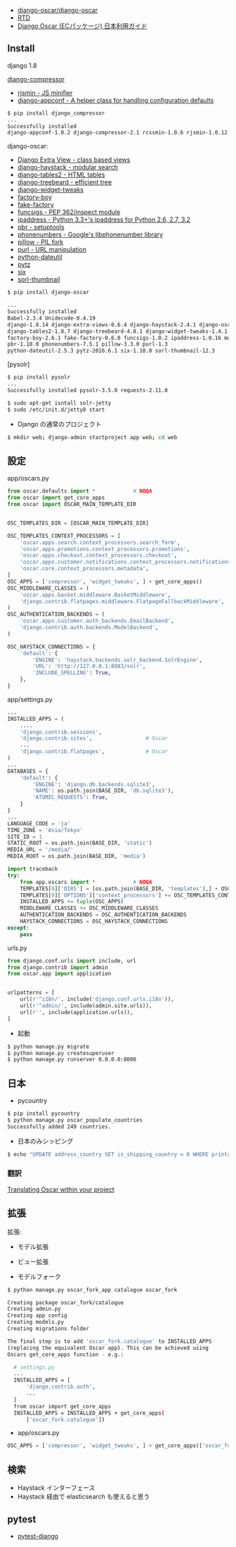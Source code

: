 - [django-oscar/django-oscar](https://github.com/django-oscar/django-oscar/)
- [RTD](https://django-oscar.readthedocs.io/en/releases-1.2/)
- [Django Oscar (ECパッケージ) 日本利用ガイド](http://qiita.com/ytyng/items/a4ae77df8bc4c5506d19)

## Install

django 1.8


[django-compressor](https://django-compressor.readthedocs.io/en/latest/)
-  [rjsmin - JS minifier](https://pypi.python.org/pypi/rjsmin)
-  [django-appconf - A helper class for handling configuration defaults](https://pypi.python.org/pypi/django-appconf/1.0.2)

~~~bash
$ pip install django_compressor
...
Successfully installed
django-appconf-1.0.2 django-compressor-2.1 rcssmin-1.0.6 rjsmin-1.0.12
~~~

django-oscar:
- [Django Extra View - class based views](https://django-extra-views.readthedocs.io/en/latest/)
- [django-haystack - modular search](https://django-haystack.readthedocs.io/en/v2.5.0/)
- [django-tables2 - HTML tables](https://django-tables2.readthedocs.io/en/latest/)
- [django-treebeard - efficient tree](https://tabo.pe/projects/django-treebeard/docs/2.0/)
- [django-widget-tweaks](https://github.com/kmike/django-widget-tweaks)
- [factory-boy](https://factoryboy.readthedocs.io/en/latest/)
- [fake-factory](https://github.com/joke2k/faker)
- [funcsigs - PEP 362/inspect module](http://funcsigs.readthedocs.io/en/0.4/)
- [ipaddress - Python 3.3+'s ipaddress for Python 2.6, 2.7, 3.2](https://github.com/phihag/ipaddress)
- [pbr - setuptools](https://pypi.python.org/pypi/pbr9)
- [phonenumbers - Google's libphonenumber library ](https://github.com/daviddrysdale/python-phonenumbers)
- [pillow - PIL fork](https://github.com/python-pillow/Pillow)
- [purl - URL manipulation](https://github.com/codeinthehole/purl)
- [python-dateutil](https://dateutil.readthedocs.io/en/stable/)
- [pytz](http://pythonhosted.org/pytz/)
- [six](http://pythonhosted.org/six/)
- [sorl-thumbnail](https://sorl-thumbnail.readthedocs.io/en/latest/)

~~~bash
$ pip install django-oscar

...
Successfully installed
Babel-2.3.4 Unidecode-0.4.19
django-1.8.14 django-extra-views-0.6.4 django-haystack-2.4.1 django-oscar-1.2.2
django-tables2-1.0.7 django-treebeard-4.0.1 django-widget-tweaks-1.4.1
factory-boy-2.6.1 fake-factory-0.6.0 funcsigs-1.0.2 ipaddress-1.0.16 mock-1.3.0
pbr-1.10.0 phonenumbers-7.5.1 pillow-3.3.0 purl-1.3
python-dateutil-2.5.3 pytz-2016.6.1 six-1.10.0 sorl-thumbnail-12.3
~~~

[pysolr]

~~~bash
$ pip install pysolr
...
Successfully installed pysolr-3.5.0 requests-2.11.0

$ sudo apt-get isntall solr-jetty
$ sudo /etc/init.d/jetty8 start
~~~

- Django の通常のプロジェクト

~~~bash
$ mkdir web; django-admin startproject app web; cd web
~~~

## 設定

app/oscars.py

~~~py
from oscar.defaults import *            # NOQA
from oscar import get_core_apps
from oscar import OSCAR_MAIN_TEMPLATE_DIR


OSC_TEMPLATES_DIR = [OSCAR_MAIN_TEMPLATE_DIR]

OSC_TEMPLATES_CONTEXT_PROCESSORS = [
    'oscar.apps.search.context_processors.search_form',
    'oscar.apps.promotions.context_processors.promotions',
    'oscar.apps.checkout.context_processors.checkout',
    'oscar.apps.customer.notifications.context_processors.notifications',
    'oscar.core.context_processors.metadata',
]
OSC_APPS = ['compressor', 'widget_tweaks', ] + get_core_apps()
OSC_MIDDLEWARE_CLASSES = (
    'oscar.apps.basket.middleware.BasketMiddleware',
    'django.contrib.flatpages.middleware.FlatpageFallbackMiddleware',
)
OSC_AUTHENTICATION_BACKENDS = (
    'oscar.apps.customer.auth_backends.EmailBackend',
    'django.contrib.auth.backends.ModelBackend',
)

OSC_HAYSTACK_CONNECTIONS = {
    'default': {
        'ENGINE': 'haystack.backends.solr_backend.SolrEngine',
        'URL': 'http://127.0.0.1:8983/solr',
        'INCLUDE_SPELLING': True,
    },
}
~~~

app/settings.py

~~~py
...
INSTALLED_APPS = (                                                                  
    ....
    'django.contrib.sessions',                                                      
    'django.contrib.sites',                 # Oscar                                 
    ...
    'django.contrib.flatpages',             # Oscar                                 
)           
...
DATABASES = {                                                                    
    'default': {                                                                 
        'ENGINE': 'django.db.backends.sqlite3',                                  
        'NAME': os.path.join(BASE_DIR, 'db.sqlite3'),                            
        'ATOMIC_REQUESTS': True,                                                 
    }                                                                            
}    
...
LANGUAGE_CODE = 'ja'                                                             
TIME_ZONE = 'Asia/Tokyo'                                                         
SITE_ID = 1                                                                      
STATIC_ROOT = os.path.join(BASE_DIR, 'static')                                   
MEDIA_URL = '/media/'                                                            
MEDIA_ROOT = os.path.join(BASE_DIR, 'media')                                     

import traceback                                                                 
try:                                                                             
    from app.oscars import *            # NOQA                                   
    TEMPLATES[0]['DIRS'] = [os.path.join(BASE_DIR, 'templates'),] + OSC_TEMPLATES_DIR # NOQA
    TEMPLATES[0]['OPTIONS']['context_processors'] += OSC_TEMPLATES_CONTEXT_PROCESSORS  # NOQA
    INSTALLED_APPS += tuple(OSC_APPS)                                            
    MIDDLEWARE_CLASSES += OSC_MIDDLEWARE_CLASSES                                 
    AUTHENTICATION_BACKENDS = OSC_AUTHENTICATION_BACKENDS                        
    HAYSTACK_CONNECTIONS = OSC_HAYSTACK_CONNECTIONS                              
except:                                                                          
    pass                 
~~~

urls.py

~~~py
from django.conf.urls import include, url                                           
from django.contrib import admin                                                    
from oscar.app import application                                                   


urlpatterns = [                                                                     
    url(r'^i18n/', include('django.conf.urls.i18n')),                               
    url(r'^admin/', include(admin.site.urls)),                                      
    url(r'', include(application.urls)),                                            
]                           
~~~

- 起動

~~~bash
$ python manage.py migrate
$ python manage.py createsuperuser
$ python manage.py runserver 0.0.0.0:8000
~~~

## 日本

- pycountry

~~~bash
$ pip install pycountry
$ python manage.py oscar_populate_countries
Successfully added 249 countries.
~~~

- 日本のみシッピング

~~~bash
$ echo "UPDATE address_country SET is_shipping_country = 0 WHERE printable_name != 'Japan';" | python manage.py dbshell
~~~

### 翻訳

[Translating Oscar within your project](https://django-oscar.readthedocs.io/en/releases-0.5/howto/how_do_i_translate_oscar.html#translating-oscar-within-your-project)

## 拡張

拡張:

- モデル拡張
- ビュー拡張

- モデルフォーク

~~~bash
$ python manage.py oscar_fork_app catalogue oscar_fork

Creating package oscar_fork/catalogue
Creating admin.py
Creating app config
Creating models.py
Creating migrations folder

The final step is to add 'oscar_fork.catalogue' to INSTALLED_APPS
(replacing the equivalent Oscar app). This can be achieved using
Oscars get_core_apps function - e.g.:

  # settings.py
  ...
  INSTALLED_APPS = [
      'django.contrib.auth',
      ...
  ]
  from oscar import get_core_apps
  INSTALLED_APPS = INSTALLED_APPS + get_core_apps(
      ['oscar_fork.catalogue'])
~~~

- app/oscars.py

~~~py
OSC_APPS = ['compressor', 'widget_tweaks', ] + get_core_apps(['oscar_fork.catalogue'])  # NOQA
~~~

## 検索

- Haystack インターフェース
- Haystack 経由で elasticsearch も使えると思う


## pytest

- [pytest-django](https://pytest-django.readthedocs.io/en/latest/tutorial.html)
